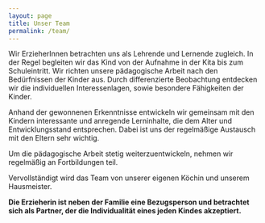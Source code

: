 ```yaml
---
layout: page
title: Unser Team
permalink: /team/
---
```

Wir ErzieherInnen betrachten uns als Lehrende und Lernende zugleich. In der Regel begleiten wir das Kind von der Aufnahme in der Kita bis zum Schuleintritt. Wir richten unsere pädagogische Arbeit nach den Bedürfnissen der Kinder aus. Durch differenzierte Beobachtung entdecken wir die individuellen Interessenlagen, sowie besondere Fähigkeiten der Kinder.

Anhand der gewonnenen Erkenntnisse entwickeln wir gemeinsam mit den Kindern interessante und anregende Lerninhalte, die dem Alter und Entwicklungsstand entsprechen. Dabei ist uns der regelmäßige Austausch mit den Eltern sehr wichtig.

Um die pädagogische Arbeit stetig weiterzuentwickeln, nehmen wir regelmäßig an Fortbildungen teil.

Vervollständigt wird das Team von unserer eigenen Köchin und unserem Hausmeister.



**Die Erzieherin ist neben der Familie eine Bezugsperson und betrachtet sich als Partner, der die Individualität eines jeden Kindes akzeptiert.**

